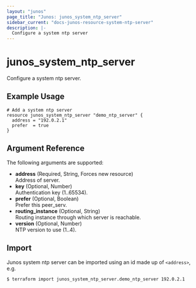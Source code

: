```yaml
---
layout: "junos"
page_title: "Junos: junos_system_ntp_server"
sidebar_current: "docs-junos-resource-system-ntp-server"
description: |-
  Configure a system ntp server
---
```


# junos_system_ntp_server

Configure a system ntp server.

## Example Usage

```hcl
# Add a system ntp server
resource junos_system_ntp_server "demo_ntp_server" {
  address = "192.0.2.1"
  prefer  = true
}
```

## Argument Reference

The following arguments are supported:

- **address** (Required, String, Forces new resource)  
  Address of server.
- **key** (Optional, Number)  
  Authentication key (1..65534).
- **prefer** (Optional, Boolean)  
  Prefer this peer_serv.
- **routing_instance** (Optional, String)  
  Routing instance through which server is reachable.
- **version** (Optional, Number)  
  NTP version to use (1..4).

## Import

Junos system ntp server can be imported using an id made up of `<address>`, e.g.

```shell
$ terraform import junos_system_ntp_server.demo_ntp_server 192.0.2.1
```
